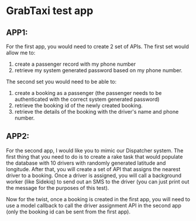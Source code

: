 # GrabTaxi test app

## APP1:

For the first app, you would need to create 2 set of APIs. 
The first set would allow me to:

1) create a passenger record with my phone number
2) retrieve my system generated password based on my phone number.

The second set you would need to be able to:
1) create a booking as a passenger (the passenger needs to be authenticated 
with the correct system generated password) 
2) retrieve the booking id of the newly created booking. 
3) retrieve the details of the booking with the driver's name and phone 
number.

## APP2:

For the second app, I would like you to mimic our Dispatcher system. The
first thing that you need to do is to create a rake task that would populate the 
database with 10 drivers with randomly generated latitude and longitude.
After that, you will create a set of API that assigns the nearest driver to a 
booking. Once a driver is assigned, you will call a background worker (like 
Sidekiq) to send out an SMS to the driver (you can just print out the message for 
the purposes of this test). 

Now for the twist, once a booking is created in the first app, you will need to use 
a model callback to call the driver assignment API in the second app (only the 
booking id can be sent from the first app).
